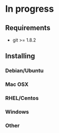 # In progress

## Requirements ##

- git >= 1.8.2

## Installing ##

### Debian/Ubuntu ###

### Mac OSX ###

### RHEL/Centos ###

### Windows ###

### Other ###